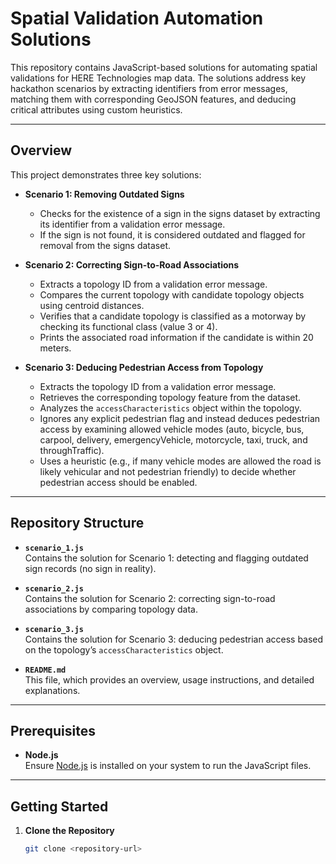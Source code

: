 # Spatial Validation Automation Solutions

This repository contains JavaScript-based solutions for automating spatial validations for HERE Technologies map data. The solutions address key hackathon scenarios by extracting identifiers from error messages, matching them with corresponding GeoJSON features, and deducing critical attributes using custom heuristics.

---

## Overview

This project demonstrates three key solutions:

- **Scenario 1: Removing Outdated Signs**  
  - Checks for the existence of a sign in the signs dataset by extracting its identifier from a validation error message.
  - If the sign is not found, it is considered outdated and flagged for removal from the signs dataset.

- **Scenario 2: Correcting Sign-to-Road Associations**  
  - Extracts a topology ID from a validation error message.
  - Compares the current topology with candidate topology objects using centroid distances.
  - Verifies that a candidate topology is classified as a motorway by checking its functional class (value 3 or 4).
  - Prints the associated road information if the candidate is within 20 meters.

- **Scenario 3: Deducing Pedestrian Access from Topology**  
  - Extracts the topology ID from a validation error message.
  - Retrieves the corresponding topology feature from the dataset.
  - Analyzes the `accessCharacteristics` object within the topology.
  - Ignores any explicit pedestrian flag and instead deduces pedestrian access by examining allowed vehicle modes (auto, bicycle, bus, carpool, delivery, emergencyVehicle, motorcycle, taxi, truck, and throughTraffic).  
  - Uses a heuristic (e.g., if many vehicle modes are allowed the road is likely vehicular and not pedestrian friendly) to decide whether pedestrian access should be enabled.

---

## Repository Structure

- **`scenario_1.js`**  
  Contains the solution for Scenario 1: detecting and flagging outdated sign records (no sign in reality).

- **`scenario_2.js`**  
  Contains the solution for Scenario 2: correcting sign-to-road associations by comparing topology data.

- **`scenario_3.js`**  
  Contains the solution for Scenario 3: deducing pedestrian access based on the topology’s `accessCharacteristics` object.

- **`README.md`**  
  This file, which provides an overview, usage instructions, and detailed explanations.

---

## Prerequisites

- **Node.js**  
  Ensure [Node.js](https://nodejs.org/) is installed on your system to run the JavaScript files.

---

## Getting Started

1. **Clone the Repository**

   ```bash
   git clone <repository-url>
